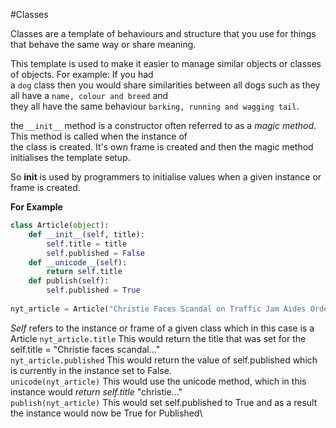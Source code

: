 #Classes

Classes are a template of behaviours and structure that you use for things that behave the same way or share meaning.

This template is used to make it easier to manage similar objects or classes of objects. For example: If you had \
a `dog` class then you would share similarities between all dogs such as they all have a `name, colour and breed` and\
they all have the same behaviour `barking, running and wagging tail`.

the `__init__` method is a constructor often referred to as a *magic method*. This method is called when the instance of\
the class is created. It's own frame is created and then the magic method initialises the template setup.

So __init__ is used by programmers to initialise values when a given instance or frame is created.

**For Example**
```python
class Article(object):
    def __init__(self, title):
        self.title = title
        self.published = False
    def __unicode__(self):
        return self.title
    def publish(self):
        self.published = True
        
nyt_article = Article("Christie Faces Scandal on Traffic Jam Aides Ordered")
```

*Self* refers to the instance or frame of a given class which in this case is a Article
`nyt_article.title` This would return the title that was set for the self.title = "Christie faces scandal..."\
`nyt_article.published` This would return the value of self.published which is currently in the instance set to False.\
`unicode(nyt_article)` This would use the unicode method, which in this instance would *return self.title* "christie..."\
`publish(nyt_article)` This would set self.published to True and as a result the instance would now be True for Published\


